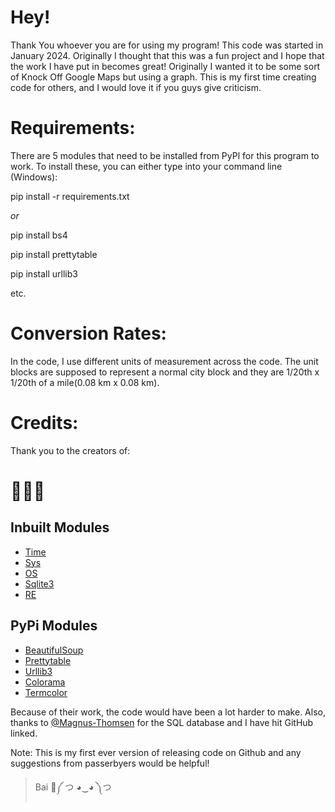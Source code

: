 # Hey!

Thank You whoever you are for using my program!
This code was started in January 2024. Originally I thought that this was a fun project and I hope that the work I have put in becomes great!
Originally I wanted it to be some sort of Knock Off Google Maps but using a graph.
This is my first time creating code for others, and I would love it if you guys give criticism.

# Requirements:

There are 5 modules that need to be installed from PyPl for this program to work. To install these, you can either type into your command line (Windows):

pip install -r requirements.txt

_or_

pip install bs4

pip install prettytable

pip install urllib3

etc.

# Conversion Rates:

In the code, I use different units of measurement across the code.
The unit blocks are supposed to represent a normal city block and they are 1/20th x 1/20th of a mile(0.08 km x 0.08 km).

# Credits:

Thank you to the creators of:

# 🥁🥁🥁

## Inbuilt Modules
- [Time](https://docs.python.org/3/library/time.html)
- [Sys](https://docs.python.org/3/library/sys.html#module-sys)
- [OS](https://docs.python.org/3/library/os.html#module-os)
- [Sqlite3](https://docs.python.org/3/library/sqlite3.html#module-sqlite3)
- [RE](https://docs.python.org/3/library/re.html#module-re)

## PyPi Modules

- [BeautifulSoup](https://pypi.org/project/beautifulsoup4/)
- [Prettytable](https://pypi.org/project/prettytable/)
- [Urllib3](https://pypi.org/project/urllib3/)
- [Colorama](https://pypi.org/project/colorama/)
- [Termcolor](https://pypi.org/project/termcolor/)

Because of their work, the code would have been a lot harder to make.
Also, thanks to [@Magnus-Thomsen](https://github.com/Magnus-Thomsen) for the SQL database and I have hit GitHub linked.

Note: This is my first ever version of releasing code on Github and any suggestions from passerbyers would be helpful!

> Bai 🐢༼ つ ◕‿◕ ༽つ
